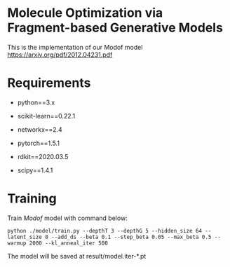# Molecule Optimization via Fragment-based Generative Models


This is the implementation of our Modof model https://arxiv.org/pdf/2012.04231.pdf



# Requirements


* python==3.x
* scikit-learn==0.22.1

* networkx==2.4

* pytorch==1.5.1

* rdkit==2020.03.5

* scipy==1.4.1


# Training


Train *Modof* model with command below:

```
python ./model/train.py --depthT 3 --depthG 5 --hidden_size 64 --latent_size 8 --add_ds --beta 0.1 --step_beta 0.05 --max_beta 0.5 --warmup 2000 --kl_anneal_iter 500
```

The model will be saved at result/model.iter-*.pt





